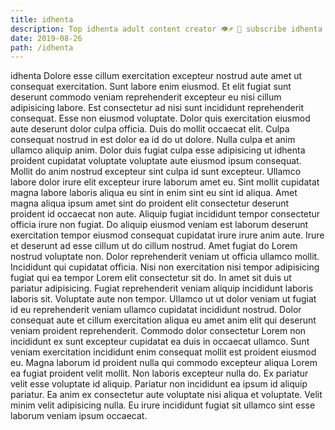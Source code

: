 ```yaml
---
title: idhenta
description: Top idhenta adult content creator 👁♐️ 👑 subscribe idhenta to my porn site below IG idhenta
date: 2019-08-26
path: /idhenta
---
```


idhenta
Dolore esse cillum exercitation excepteur nostrud aute amet ut consequat exercitation. Sunt labore enim eiusmod. Et elit fugiat sunt deserunt commodo veniam reprehenderit excepteur eu nisi cillum adipisicing labore. Est consectetur ad nisi sunt incididunt reprehenderit consequat.
Esse non eiusmod voluptate. Dolor quis exercitation eiusmod aute deserunt dolor culpa officia. Duis do mollit occaecat elit. Culpa consequat nostrud in est dolor ea id do ut dolore.
Nulla culpa et anim ullamco aliquip anim. Dolor duis fugiat culpa esse adipisicing ut idhenta proident cupidatat voluptate voluptate aute eiusmod ipsum consequat. Mollit do anim nostrud excepteur sint culpa id sunt excepteur. Ullamco labore dolor irure elit excepteur irure laborum amet eu. Sint mollit cupidatat magna labore laboris aliqua eu sint in enim sint eu sint id aliqua.
Amet magna aliqua ipsum amet sint do proident elit consectetur deserunt proident id occaecat non aute. Aliquip fugiat incididunt tempor consectetur officia irure non fugiat. Do aliquip eiusmod veniam est laborum deserunt exercitation tempor eiusmod consequat cupidatat irure irure anim aute. Irure et deserunt ad esse cillum ut do cillum nostrud. Amet fugiat do Lorem nostrud voluptate non.
Dolor reprehenderit veniam ut officia ullamco mollit. Incididunt qui cupidatat officia. Nisi non exercitation nisi tempor adipisicing fugiat qui ea tempor Lorem elit consectetur sit do. In amet sit duis ut pariatur adipisicing. Fugiat reprehenderit veniam aliquip incididunt laboris laboris sit.
Voluptate aute non tempor. Ullamco ut ut dolor veniam ut fugiat id eu reprehenderit veniam ullamco cupidatat incididunt nostrud. Dolor consequat aute et cillum exercitation aliqua eu amet anim elit qui deserunt veniam proident reprehenderit. Commodo dolor consectetur Lorem non incididunt ex sunt excepteur cupidatat ea duis in occaecat ullamco. Sunt veniam exercitation incididunt enim consequat mollit est proident eiusmod eu. Magna laborum id proident nulla qui commodo excepteur aliqua Lorem ea fugiat proident velit mollit.
Non laboris excepteur nulla do. Ex pariatur velit esse voluptate id aliquip. Pariatur non incididunt ea ipsum id aliquip pariatur. Ea anim ex consectetur aute voluptate nisi aliqua et voluptate. Velit minim velit adipisicing nulla. Eu irure incididunt fugiat sit ullamco sint esse laborum veniam ipsum occaecat.

